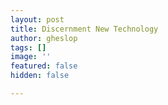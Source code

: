 ```yaml
---
layout: post
title: Discernment New Technology
author: gheslop
tags: []
image: ''
featured: false
hidden: false

---
```

